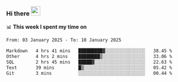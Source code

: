 ### Hi there <a href="https://www.gautamkrishnar.com/"><img src="https://media.giphy.com/media/hvRJCLFzcasrR4ia7z/giphy.gif" width="25px"></a>

📊 **This week I spent my time on**

<!--START_SECTION:waka-->

```txt
From: 03 January 2025 - To: 10 January 2025

Markdown   4 hrs 41 mins   █████████▓░░░░░░░░░░░░░░░   38.45 %
Other      4 hrs 2 mins    ████████▒░░░░░░░░░░░░░░░░   33.06 %
SQL        2 hrs 45 mins   █████▓░░░░░░░░░░░░░░░░░░░   22.63 %
Text       39 mins         █▒░░░░░░░░░░░░░░░░░░░░░░░   05.42 %
Git        3 mins          ░░░░░░░░░░░░░░░░░░░░░░░░░   00.44 %
```

<!--END_SECTION:waka-->

